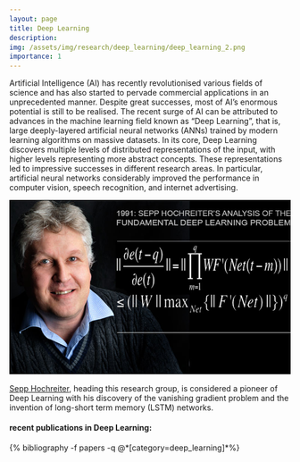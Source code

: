 ```yaml
---
layout: page
title: Deep Learning
description:
img: /assets/img/research/deep_learning/deep_learning_2.png
importance: 1
---
```

<p>
Artificial Intelligence (AI) has recently revolutionised various fields of science and has also started to pervade commercial applications in an unprecedented manner. Despite great successes, most of AI’s enormous potential is still to be realised. The recent surge of AI can be attributed to advances in the machine learning field known as “Deep Learning”, that is, large deeply-layered artificial neural networks (ANNs) trained by modern learning algorithms on massive datasets. In its core, Deep Learning discovers multiple levels of distributed representations of the input, with higher levels representing more abstract concepts. These representations led to impressive successes in different research areas. In particular, artificial neural networks considerably improved the performance in computer vision, speech recognition, and internet advertising. </p>

<div class="row justify-content-sm-center">
    <div class="col-sm-8 mt-3 mt-md-0">
        <img class="img-fluid rounded z-depth-1 research-img" src="/assets/img/research/deep_learning/deep_learning_1.png" alt="" title="example image"/>
    </div>
<p>
<a href="https://en.wikipedia.org/wiki/Sepp_Hochreiter">Sepp Hochreiter</a>, heading this research group, is considered a pioneer of Deep Learning with his discovery of the vanishing gradient problem and the invention of long-short term memory (LSTM) networks.</p>



<div class="publications">
<h4>recent publications in Deep Learning:</h4>
  {% bibliography -f papers -q @*[category=deep_learning]*%}
</div>
